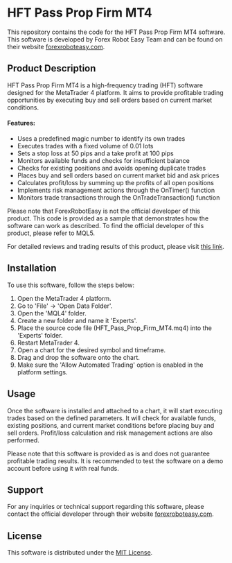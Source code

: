# HFT Pass Prop Firm MT4

This repository contains the code for the HFT Pass Prop Firm MT4 software. This software is developed by Forex Robot Easy Team and can be found on their website [forexroboteasy.com](https://forexroboteasy.com).

## Product Description

HFT Pass Prop Firm MT4 is a high-frequency trading (HFT) software designed for the MetaTrader 4 platform. It aims to provide profitable trading opportunities by executing buy and sell orders based on current market conditions.

#### Features:
- Uses a predefined magic number to identify its own trades
- Executes trades with a fixed volume of 0.01 lots
- Sets a stop loss at 50 pips and a take profit at 100 pips
- Monitors available funds and checks for insufficient balance
- Checks for existing positions and avoids opening duplicate trades
- Places buy and sell orders based on current market bid and ask prices
- Calculates profit/loss by summing up the profits of all open positions
- Implements risk management actions through the OnTimer() function
- Monitors trade transactions through the OnTradeTransaction() function

Please note that ForexRobotEasy is not the official developer of this product. This code is provided as a sample that demonstrates how the software can work as described. To find the official developer of this product, please refer to MQL5.

For detailed reviews and trading results of this product, please visit [this link](https://forexroboteasy.com/forex-robot-review/hft-pass-prop-firm-mt4-software-unbiased-review-real-results/).

## Installation

To use this software, follow the steps below:

1. Open the MetaTrader 4 platform.
2. Go to 'File' -> 'Open Data Folder'.
3. Open the 'MQL4' folder.
4. Create a new folder and name it 'Experts'.
5. Place the source code file (HFT_Pass_Prop_Firm_MT4.mq4) into the 'Experts' folder.
6. Restart MetaTrader 4.
7. Open a chart for the desired symbol and timeframe.
8. Drag and drop the software onto the chart.
9. Make sure the 'Allow Automated Trading' option is enabled in the platform settings.

## Usage

Once the software is installed and attached to a chart, it will start executing trades based on the defined parameters. It will check for available funds, existing positions, and current market conditions before placing buy and sell orders. Profit/loss calculation and risk management actions are also performed.

Please note that this software is provided as is and does not guarantee profitable trading results. It is recommended to test the software on a demo account before using it with real funds.

## Support

For any inquiries or technical support regarding this software, please contact the official developer through their website [forexroboteasy.com](https://forexroboteasy.com).

## License

This software is distributed under the [MIT License](LICENSE).
